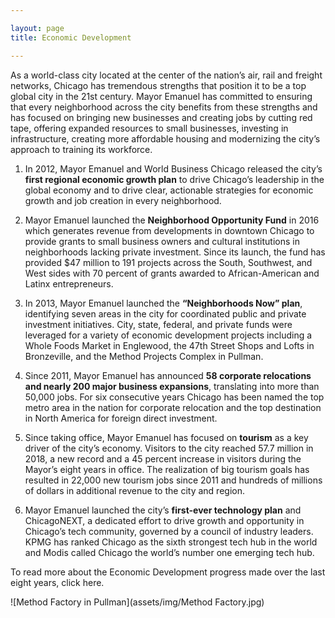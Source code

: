 ```yaml
---

layout: page
title: Economic Development

---
```


As a world-class city located at the center of the nation’s air, rail and freight networks, Chicago has tremendous strengths that position it to be a top global city in the 21st century. Mayor Emanuel has committed to ensuring that every neighborhood across the city benefits from these strengths and has focused on bringing new businesses and creating jobs by cutting red tape, offering expanded resources to small businesses, investing in infrastructure, creating more affordable housing and modernizing the city’s approach to training its workforce. 

1. In 2012, Mayor Emanuel and World Business Chicago released the city’s **first regional economic growth plan** to drive Chicago’s leadership in the global economy and to drive clear, actionable strategies for economic growth and job creation in every neighborhood. 

1. Mayor Emanuel launched the **Neighborhood Opportunity Fund** in 2016 which generates revenue from developments in downtown Chicago to provide grants to small business owners and cultural institutions in neighborhoods lacking private investment. Since its launch, the fund has provided $47 million to 191 projects across the South, Southwest, and West sides with 70 percent of grants awarded to African-American and Latinx entrepreneurs. 

1. In 2013, Mayor Emanuel launched the **“Neighborhoods Now” plan**, identifying seven areas in the city for coordinated public and private investment initiatives. City, state, federal, and private funds were leveraged for a variety of economic development projects including a Whole Foods Market in Englewood, the 47th Street Shops and Lofts in Bronzeville, and the Method Projects Complex in Pullman.

1. Since 2011, Mayor Emanuel has announced **58 corporate relocations and nearly 200 major business expansions**, translating into more than 50,000 jobs. For six consecutive years Chicago has been named the top metro area in the nation for corporate relocation and the top destination in North America for foreign direct investment. 

1. Since taking office, Mayor Emanuel has focused on **tourism** as a key driver of the city’s economy. Visitors to the city reached 57.7 million in 2018, a new record and a 45 percent increase in visitors during the Mayor’s eight years in office. The realization of big tourism goals has resulted in 22,000 new tourism jobs since 2011 and hundreds of millions of dollars in additional revenue to the city and region.

1. Mayor Emanuel launched the city’s **first-ever technology plan** and ChicagoNEXT, a dedicated effort to drive growth and opportunity in Chicago’s tech community, governed by a council of industry leaders. KPMG has ranked Chicago as the sixth strongest tech hub in the world and Modis called Chicago the world’s number one emerging tech hub. 

To read more about the Economic Development progress made over the last eight years, click here.

![Method Factory in Pullman](assets/img/Method Factory.jpg) 
